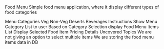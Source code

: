 Food Menu
Simple food menu application, where it display different types of food categories

Menu Categories
Veg
Non-Veg
Deserts
Beverages
Instructions
Show Menu Category List to user
Based on Category Selection display Food Menu Items List
Display Selected Food Item Pricing Details
Uncovered Topics
We are not giving an option to select multiple items
We are storing the food menu items data in DB  